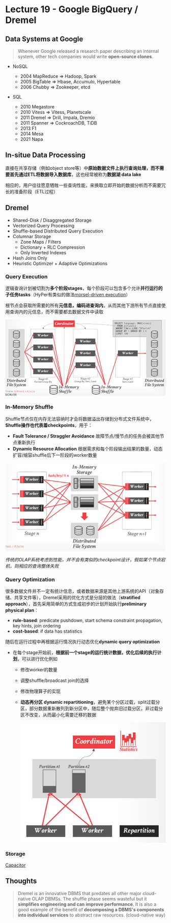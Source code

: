 # Lecture 19 - Google BigQuery / Dremel

## Data Systems at Google

> Whenever Google released a research paper describing an internal system, other tech companies would write **open-source clones**.

- NoSQL

  - 2004 MapReduce => Hadoop, Spark
  - 2005 BigTable  => Hbase, Accumulo, Hypertable
  - 2006 Chubby    => Zookeeper, etcd

- SQL

  - 2010 Megastore
  - 2010 Vitess    => Vitess, Planetscale
  - 2011 Dremel    => Drill, Impala, Dremio
  - 2011 Spanner   => CockroachDB, TiDB
  - 2013 F1
  - 2014 Mesa
  - 2021 Napa

## In-situe Data Processing

直接在共享存储（例如object store等）中**原始数据文件上执行查询处理，而不需要首先通过ETL将数据导入数据库**，这也经常被称为**数据湖 data lake**

相应的，用户往往愿意牺牲一些查询性能，来换取立即开始的数据分析而不需要冗长的准备阶段（ETL过程）

## Dremel

- Shared-Disk / Disaggregated Storage
- Vectorized Query Processing
- Shuffle-based Distributed Query Execution
- Columnar Storage
  - Zone Maps / Filters
  - Dictionary + RLC Compression
  - Only Inverted Indexes
- Hash Joins Only
- Heuristic Optimizer + Adaptive Optimizations

### Query Execution

逻辑查询计划被切割为**多个阶段stages**，每个阶段可以包含多个允许**并行运行的子任务tasks**（HyPer有类似的做法[morsel-driven execution](Morsel.md#morsel-driven-execution)）

根节点会获取所需要的所有**元信息，编码进查询内**，从而其他下游所有节点直接使用查询内的元信息，而不需要都去数据文件中读取

![19.01](images/19.01.png)

### In-Memory Shuffle

Shuffle节点仅在内存无法容纳时才会将数据溢出存储到分布式文件系统中，**Shuffle操作也代表着checkpoints**，用于：

- **Fault Tolerance / Straggler Avoidance**
  故障节点/慢节点的任务会被其他节点重新执行
- **Dynamic Resource Allocation**
  根据需求和每个阶段输出结果的数量，动态扩容/缩容shuffle后下一阶段的worker数量

![19.02](images/19.02.png)

*传统的OLAP系统考虑到性能，并不会有类似的checkpoint设计，假如某个节点宕机，则相应的查询整体失败*

### Query Optimization

很多数据文件并不一定有统计信息，或者数据来源是其他上游系统的API（对象存储、共享文件等），Dremel采用的优化方式是分层的做法（**stratified approach**），首先采用简单的方式生成初步的计划开始执行**preliminary physical plan**：

- **rule-based**: predicate pushdown, start schema constraint propagation, key hints, join ordering
- **cost-based**: if data has statistics

随后在运行过程中再根据运行情况执行动态优化**dynamic query optimization**

- 在每个stage开始前，**根据前一个stage的运行统计数据，优化后续的执行计划**，可以进行优化例如
  - 修改worker的数量
  - 调整shuffle/broadcast join的选择
  - 修改物理算子的实现
  - **动态再分区 dynamic repartitioning**，避免某个分区过载，split过载分区，部分数据重新散列到新分区中，随后整个抛弃旧过载分区，非过载分区不改变，从而最小化需要迁移的数据

    ![19.03](images/19.03.gif)

### Storage

[Capacitor](Dremel.md#columnar-storage-for-nested-data)

## Thoughts

> Dremel is an innovative DBMS that predates all other major cloud-native OLAP DBMSs.
> The shuffle phase seems wasteful but it **simplifies  engineering and can improve performance**.
> It is also a good example of the benefit of  **decomposing a DBMS's components into individual services** to abstract raw resources. (cloud-native way)
